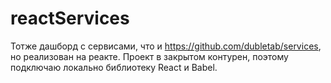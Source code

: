 # reactServices

Тотже дашборд с сервисами, что и https://github.com/dubletab/services, но реализован на реакте. Проект в закрытом контурен, поэтому подключаю локально библиотеку React и Babel.
